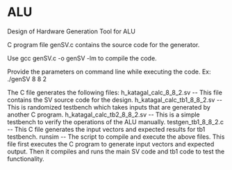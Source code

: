 # ALU
Design of Hardware Generation Tool for ALU

C program file genSV.c contains the source code for the generator.

Use gcc genSV.c -o genSV -lm to compile the code.

Provide the parameters on command line while executing the code.
Ex: ./genSV 8 8 2

The C file generates the following files:
				h_katagal_calc_8_8_2.sv  -- This file contains the SV source code for the design.
				h_katagal_calc_tb1_8_8_2.sv -- This is randomized testbench which takes inputs that are generated by another C program.
				h_katagal_calc_tb2_8_8_2.sv -- This is a simple testbench to verify the operations of the ALU manually.
				testgen_tb1_8_8_2.c -- This C file generates the input vectors and expected results for tb1 testbench.
				runsim -- The script to compile and execute the above files. This file first executes the C program to generate input vectors and expected output. Then it 		   compiles and runs the main SV code and tb1 code to test the functionality.
				

